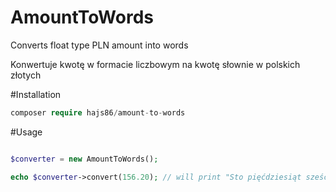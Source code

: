 # AmountToWords
Converts float type PLN amount into words

Konwertuje kwotę w formacie liczbowym na kwotę słownie w polskich złotych


#Installation

```php
composer require hajs86/amount-to-words
```

#Usage

```php

$converter = new AmountToWords();

echo $converter->convert(156.20); // will print "Sto pięćdziesiąt sześć złotych dwadzieścia groszy"

```
